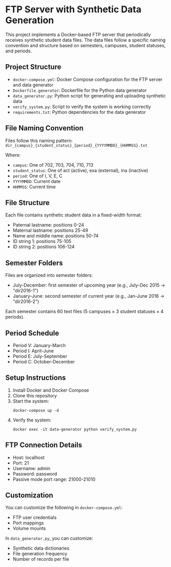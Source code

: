 # FTP Server with Synthetic Data Generation

This project implements a Docker-based FTP server that periodically receives synthetic student data files. The data files follow a specific naming convention and structure based on semesters, campuses, student statuses, and periods.

## Project Structure

- `docker-compose.yml`: Docker Compose configuration for the FTP server and data generator
- `Dockerfile.generator`: Dockerfile for the Python data generator
- `data_generator.py`: Python script for generating and uploading synthetic data
- `verify_system.py`: Script to verify the system is working correctly
- `requirements.txt`: Python dependencies for the data generator

## File Naming Convention

Files follow this naming pattern: `dir_{campus}_{student_status}_{period}_{YYYYMMDD}_{HHMMSS}.txt`

Where:
- `campus`: One of 702, 703, 704, 710, 713
- `student_status`: One of act (active), exa (external), ina (inactive)
- `period`: One of I, V, E, C
- `YYYYMMDD`: Current date
- `HHMMSS`: Current time

## File Structure

Each file contains synthetic student data in a fixed-width format:
- Paternal lastname: positions 0-24
- Maternal lastname: positions 25-49
- Name and middle name: positions 50-74
- ID string 1: positions 75-105
- ID string 2: positions 106-124

## Semester Folders

Files are organized into semester folders:
- July-December: first semester of upcoming year (e.g., July-Dec 2015 → "dir2016-1")
- January-June: second semester of current year (e.g., Jan-June 2016 → "dir2016-2")

Each semester contains 60 text files (5 campuses × 3 student statuses × 4 periods).

## Period Schedule

- Period V: January-March
- Period I: April-June
- Period E: July-September
- Period C: October-December

## Setup Instructions

1. Install Docker and Docker Compose
2. Clone this repository
3. Start the system:
   ```
   docker-compose up -d
   ```
4. Verify the system:
   ```
   docker exec -it data-generator python verify_system.py
   ```

## FTP Connection Details

- Host: localhost
- Port: 21
- Username: admin
- Password: password
- Passive mode port range: 21000-21010

## Customization

You can customize the following in `docker-compose.yml`:
- FTP user credentials
- Port mappings
- Volume mounts

In `data_generator.py`, you can customize:
- Synthetic data dictionaries
- File generation frequency
- Number of records per file 
